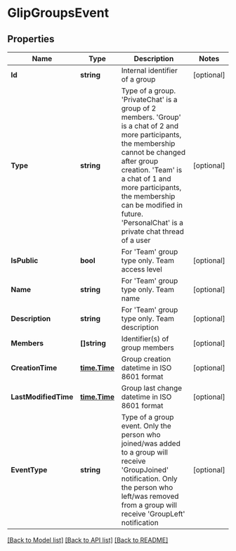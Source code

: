 # GlipGroupsEvent

## Properties
Name | Type | Description | Notes
------------ | ------------- | ------------- | -------------
**Id** | **string** | Internal identifier of a group | [optional] 
**Type** | **string** | Type of a group. &#39;PrivateChat&#39; is a group of 2 members. &#39;Group&#39; is a chat of 2 and more participants, the membership cannot be changed after group creation. &#39;Team&#39; is a chat of 1 and more participants, the membership can be modified in future. &#39;PersonalChat&#39; is a private chat thread of a user | [optional] 
**IsPublic** | **bool** | For &#39;Team&#39; group type only. Team access level | [optional] 
**Name** | **string** | For &#39;Team&#39; group type only. Team name | [optional] 
**Description** | **string** | For &#39;Team&#39; group type only. Team description | [optional] 
**Members** | **[]string** | Identifier(s) of group members | [optional] 
**CreationTime** | [**time.Time**](time.Time.md) | Group creation datetime in ISO 8601 format | [optional] 
**LastModifiedTime** | [**time.Time**](time.Time.md) | Group last change datetime in ISO 8601 format | [optional] 
**EventType** | **string** | Type of a group event. Only the person who joined/was added to a group will receive &#39;GroupJoined&#39; notification. Only the person who left/was removed from a group will receive &#39;GroupLeft&#39; notification | [optional] 

[[Back to Model list]](../README.md#documentation-for-models) [[Back to API list]](../README.md#documentation-for-api-endpoints) [[Back to README]](../README.md)


